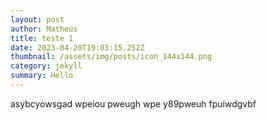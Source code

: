 ```yaml
---
layout: post
author: Matheus
title: teste 1
date: 2023-04-20T19:03:15.252Z
thumbnail: /assets/img/posts/icon_144x144.png
category: jekyll
summary: Hello
---
```

asybcyowsgad wpeiou pweugh wpe y89pweuh fpuiwdgvbf
